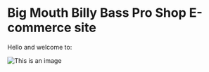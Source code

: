 # Big Mouth Billy Bass Pro Shop E-commerce site
Hello and welcome to:

![This is an image](/public/fiish.gif)
